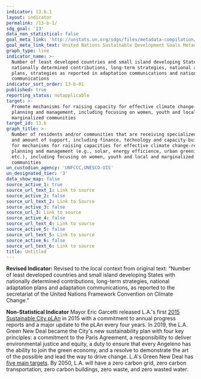 ```yaml
---
indicator: 13.b.1
layout: indicator
permalink: /13-b-1/
sdg_goal: '13'
data_non_statistical: false
goal_meta_link: 'http://unstats.un.org/sdgs/files/metadata-compilation/Metadata-Goal-13.pdf'
goal_meta_link_text: United Nations Sustainable Development Goals Metadata (pdf 759kB)
graph_type: line
indicator_name: >-
  Number of least developed countries and small island developing States with
  nationally determined contributions, long-term strategies, national adaptation
  plans, strategies as reported in adaptation communications and national
  communications
indicator_sort_order: 13-b-01
published: true
reporting_status: notapplicable
target: >-
  Promote mechanisms for raising capacity for effective climate change-related
  planning and management, including focusing on women, youth and local
  marginalized communities
target_id: 13.b
graph_title: >-
  Number of residents and/or communities that are receiving specialized support,
  and amount of support, including finance, technology and capacity-building,
  for mechanisms for raising capacities for effective climate change-related
  planning and management (e.g., solar, energy efficience, urban greening,
  etc.), including focusing on women, youth and local and marginalized
  communities
un_custodian_agency: 'UNFCCC,UNESCO-UIS'
un_designated_tier: '3'
data_show_map: false
source_active_1: true
source_url_text_1: Link to source
source_active_2: false
source_url_text_2: Link to Source
source_active_3: false
source_url_3: Link to source
source_active_4: false
source_url_text_4: Link to source
source_active_5: false
source_url_text_5: Link to source
source_active_6: false
source_url_text_6: Link to source
title: Untitled
---
```

**Revised Indicator:** Revised to the local context from original text: “Number of least developed countries and small island developing States with nationally determined contributions, long-term strategies, national adaptation plans and adaptation communications, as reported to the secretariat of the United Nations Framework Convention on Climate Change.”

**Non-Statistical Indicator**
Mayor Eric Garcetti released L.A.'s first [2015 Sustainable City pLAn](https://plan.lamayor.org/background/background_plan.html) in 2015 with a commitment to annual progress reports and a major update to the pLAn every four years. In 2019, the L.A. Green New Deal became the City's new sustainability plan with four key principles: a commitment to the Paris Agreement, a responsibility to deliver environmental justice and equity, a duty to ensure that every Angeleno has the ability to join the green economy, and a resolve to demonstrate the art of the possible and lead the way to drive change. L.A's Green New Deal has [five main targets](https://plan.lamayor.org/targets/targets_plan.html). By 2050, L.A. will have a zero carbon grid, zero carbon transportation, zero carbon buildings, zero waste, and zero wasted water. 